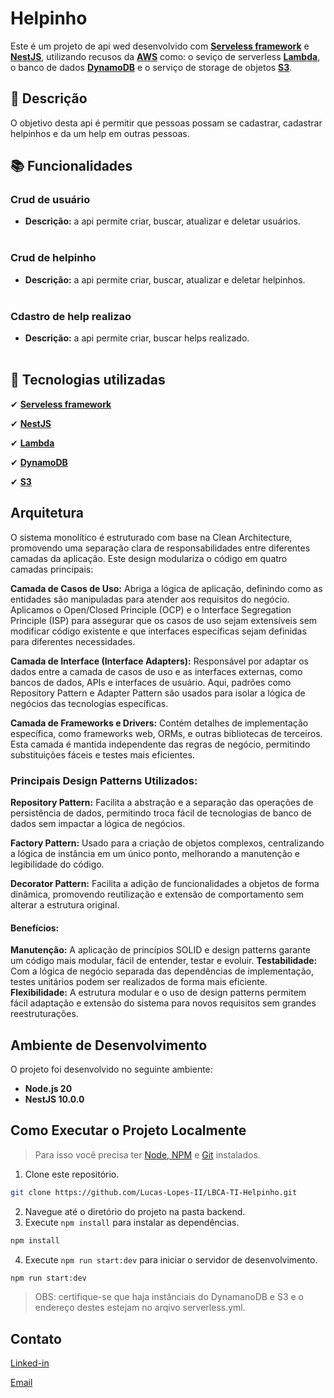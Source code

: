 # Helpinho

Este é um projeto de api wed desenvolvido com **[Serveless framework](https://www.serverless.com/framework)** e **[NestJS](https://nestjs.com/)**, utilizando recusos da **[AWS](https://aws.amazon.com/)** como: o seviço de serverless **[Lambda](https://aws.amazon.com/pt/lambda/)**, o banco de dados **[DynamoDB](https://aws.amazon.com/pt/dynamodb/)** e o serviço de storage de objetos **[S3](https://aws.amazon.com/pt/pm/serv-s3)**.

## :memo: Descrição

O objetivo desta api é permitir que pessoas possam se cadastrar, cadastrar helpinhos e da um help em outras pessoas.

## :books: Funcionalidades

### Crud de usuário

- **Descrição:** a api permite criar, buscar, atualizar e deletar usuários.
  <br/><br/>

### Crud de helpinho

- **Descrição:** a api permite criar, buscar, atualizar e deletar helpinhos.
  <br/><br/>

### Cdastro de help realizao

- **Descrição:** a api permite criar, buscar helps realizado.
  <br/><br/>

## :wrench: Tecnologias utilizadas

✔ **[Serveless framework](https://www.serverless.com/framework)**

✔ **[NestJS](https://nestjs.com/)**

✔ **[Lambda](https://aws.amazon.com/pt/lambda/)**

✔ **[DynamoDB](https://aws.amazon.com/pt/dynamodb/)**

✔ **[S3](https://aws.amazon.com/pt/pm/serv-s3)**

## Arquitetura

O sistema monolítico é estruturado com base na Clean Architecture, promovendo uma separação clara de responsabilidades entre diferentes camadas da aplicação. Este design modulariza o código em quatro camadas principais:

**Camada de Casos de Uso:** Abriga a lógica de aplicação, definindo como as entidades são manipuladas para atender aos requisitos do negócio. Aplicamos o Open/Closed Principle (OCP) e o Interface Segregation Principle (ISP) para assegurar que os casos de uso sejam extensíveis sem modificar código existente e que interfaces específicas sejam definidas para diferentes necessidades.

**Camada de Interface (Interface Adapters):** Responsável por adaptar os dados entre a camada de casos de uso e as interfaces externas, como bancos de dados, APIs e interfaces de usuário. Aqui, padrões como Repository Pattern e Adapter Pattern são usados para isolar a lógica de negócios das tecnologias específicas.

**Camada de Frameworks e Drivers:** Contém detalhes de implementação específica, como frameworks web, ORMs, e outras bibliotecas de terceiros. Esta camada é mantida independente das regras de negócio, permitindo substituições fáceis e testes mais eficientes.

### Principais Design Patterns Utilizados:

**Repository Pattern:** Facilita a abstração e a separação das operações de persistência de dados, permitindo troca fácil de tecnologias de banco de dados sem impactar a lógica de negócios.

**Factory Pattern:** Usado para a criação de objetos complexos, centralizando a lógica de instância em um único ponto, melhorando a manutenção e legibilidade do código.

**Decorator Pattern:** Facilita a adição de funcionalidades a objetos de forma dinâmica, promovendo reutilização e extensão de comportamento sem alterar a estrutura original.

#### Benefícios:

**Manutenção:** A aplicação de princípios SOLID e design patterns garante um código mais modular, fácil de entender, testar e evoluir.
**Testabilidade:** Com a lógica de negócio separada das dependências de implementação, testes unitários podem ser realizados de forma mais eficiente.
**Flexibilidade:** A estrutura modular e o uso de design patterns permitem fácil adaptação e extensão do sistema para novos requisitos sem grandes reestruturações.

## Ambiente de Desenvolvimento

O projeto foi desenvolvido no seguinte ambiente:

- **Node.js 20**
- **NestJS 10.0.0**

## Como Executar o Projeto Localmente

> Para isso você precisa ter [Node, NPM](https://nodejs.org/en) e [Git](https://git-scm.com/) instalados.

1. Clone este repositório.

```sh
git clone https://github.com/Lucas-Lopes-II/LBCA-TI-Helpinho.git
```

2. Navegue até o diretório do projeto na pasta backend.
3. Execute `npm install` para instalar as dependências.

```sh
npm install
```

4. Execute `npm run start:dev` para iniciar o servidor de desenvolvimento.

```sh
npm run start:dev
```

> OBS: certifique-se que haja instânciais do DynamanoDB e S3 e o endereço destes estejam no arqivo serverless.yml.

## Contato

[Linked-in](https://www.linkedin.com/in/lucas-lopes-840965190/)

[Email](mailto:lucas.santos.pessoal@outlook.com)

